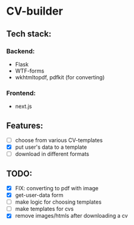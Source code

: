 # CV-builder
## Tech stack: 
### Backend:
- Flask 
- WTF-forms 
- wkhtmltopdf, pdfkit (for converting)
### Frontend:
- next.js

## Features: 
- [ ] choose from various CV-templates
- [x] put user's data to a template 
- [ ] download in different formats 

## TODO:
- [x] FIX: converting to pdf with image
- [x] get-user-data form 
- [ ] make logic for choosing templates
- [ ] make templates for cvs
- [x] remove images/htmls after downloading a cv
